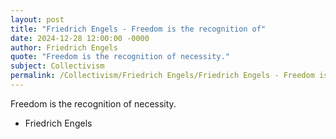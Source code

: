 ```yaml
---
layout: post
title: "Friedrich Engels - Freedom is the recognition of"
date: 2024-12-28 12:00:00 -0000
author: Friedrich Engels
quote: "Freedom is the recognition of necessity."
subject: Collectivism
permalink: /Collectivism/Friedrich Engels/Friedrich Engels - Freedom is the recognition of
---
```


Freedom is the recognition of necessity.

- Friedrich Engels
